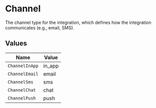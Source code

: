 # Channel

The channel type for the integration, which defines how the integration communicates (e.g., email, SMS).


## Values

| Name           | Value          |
| -------------- | -------------- |
| `ChannelInApp` | in_app         |
| `ChannelEmail` | email          |
| `ChannelSms`   | sms            |
| `ChannelChat`  | chat           |
| `ChannelPush`  | push           |